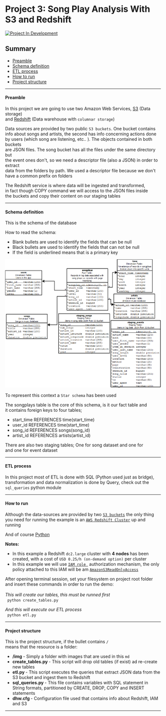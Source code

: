 # Project 3: Song Play Analysis With S3 and Redshift
[![Project In Development](https://img.shields.io/badge/project-in%20development-informational.svg)](https://img.shields.io/badge/project-in%20development-informational.svg)

## Summary
* [Preamble](#Preamble)
* [Schema definition](#Schema-definition)
* [ETL process](#ETL-process)
* [How to run](#How-to-run)
* [Project structure](#Project-structure)
--------------------------------------------

#### Preamble

In this project we are going to use two Amazon Web Services,
[S3](https://aws.amazon.com/en/s3/) (Data storage) <br>
and [Redshift](https://aws.amazon.com/en/redshift/) (Data warehouse with ``columnar storage``)

Data sources are provided by two public ``S3 buckets``. One bucket contains <br>
info about songs and artists, the second has info concerning actions done <br> by users (which song are listening, etc.. ). The objects  contained in both buckets <br> are JSON files. The song bucket has all
the files under the same directory but <br> the event ones don't,
so we need a descriptor file (also a JSON) in order to extract <br> data from the folders by path. We used a descriptor file because we don't have a common prefix on folders

The Redshift service is where data will be ingested and transformed, <br>
in fact though COPY command we will access to the JSON files inside <br>
the buckets and copy their content on our staging tables

--------------------------------------------

#### Schema definition
This is the schema of the database

How to read the schema:
* Blank bullets are used to identify the fields that can be null <br>
* Black bullets are used to identify the fields that can not be null <br>
* If the field is underlined means that is a primary key <br>

![schema](./img/SongPlayAnalysis.png)

To represent this context a ``Star schema`` has been used <br>

The songplays table is the core of this schema, is it our fact table and <br>
it contains foreign keys to four tables;
* start_time REFERENCES time(start_time)
* user_id REFERENCES time(start_time)
* song_id REFERENCES songs(song_id)
* artist_id REFERENCES artists(artist_id)

There are also two staging tables; One for song dataset and one for <br>
and one for event dataset


--------------------------------------------

#### ETL process

In this project most of ETL is done with SQL (Python used just as bridge), transformation and data normalization is done by Query, check out the ``sql_queries`` python module

--------------------------------------------

#### How to run
Although the data-sources are provided by two [``S3 buckets``](https://aws.amazon.com/en/s3/) the only thing you need for running the example is an [``AWS Redshift Cluster``](https://aws.amazon.com/en/redshift/) up and running

And of course [Python](https://www.python.org/downloads/) <br>

<b> Notes: </b>
* In this example a Redshift ``dc2.large``  cluster with <b> 4 nodes </b> has been created, with a cost of ``USD 0.25/h (on-demand option)`` per cluster
* In this example we will use [``IAM role ``](https://docs.aws.amazon.com/en_us/IAM/latest/UserGuide/id_roles.html) authorization mechanism, the only policy attached to this IAM will be am [``AmazonS3ReadOnlyAccess``](https://aws.amazon.com/en/blogs/security/organize-your-permissions-by-using-separate-managed-policies/)


After opening terminal session, set your filesystem on project root folder <br>
and  insert these commands in order to run the demo: <br><br>
<I> This will create our tables, this must be runned first </I> <br>
`` python create_tables.py`` <br>

<I> And this will execute our ETL process </I> <br>
`` python etl.py`` <br>

--------------------------------------------

#### Project structure
This is the project structure, if the bullet contains ``/`` <br>
means that the resource is a folder:

* <b> /img </b> - Simply a folder with images that are used in this ``md``
* <b> create_tables.py </b> - This script will drop old tables (if exist) ad re-create new tables
* <b> etl.py </b> - This script executes the queries that extract JSON data
from the S3 bucket and ingest them to Redshift
* <b> sql_queries.py </b> - This file contains variables with SQL statement in String formats,  partitioned by CREATE, DROP, COPY and INSERT statements
* <b> dhw.cfg </b> - Configuration file used that contains info about Redshift, IAM and S3

--------------------------------------------
